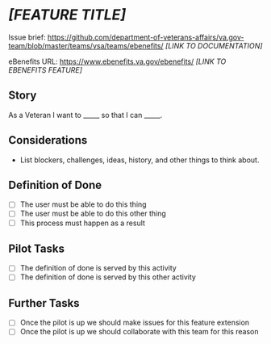 # _[FEATURE TITLE]_

Issue brief: https://github.com/department-of-veterans-affairs/va.gov-team/blob/master/teams/vsa/teams/ebenefits/ _[LINK TO DOCUMENTATION]_

eBenefits URL: https://www.ebenefits.va.gov/ebenefits/ _[LINK TO EBENEFITS FEATURE]_

## Story

As a Veteran I want to _____ so that I can _____.

## Considerations

- List blockers, challenges, ideas, history, and other things to think about.

## Definition of Done

- [ ] The user must be able to do this thing
- [ ] The user must be able to do this other thing
- [ ] This process must happen as a result

## Pilot Tasks

- [ ] The definition of done is served by this activity
- [ ] The definition of done is served by this other activity

## Further Tasks

- [ ] Once the pilot is up we should make issues for this feature extension
- [ ] Once the pilot is up we should collaborate with this team for this reason
